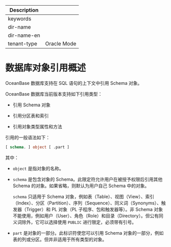 | Description   |                 |
|---------------|-----------------|
| keywords      |                 |
| dir-name      |                 |
| dir-name-en   |                 |
| tenant-type   | Oracle Mode     |

# 数据库对象引用概述

OceanBase 数据库支持在 SQL 语句的上下文中引用 Schema 对象。

OceanBase 数据库当前版本支持如下引用类型：

* 引用 Schema 对象

* 引用分区表和索引

* 引用对象类型属性和方法

引用的一般语法如下：

```sql
[ schema. ] object [ .part ]
```

其中：

* `object` 是指对象的名称。

* `schema` 是包含对象的 Schema。此限定符允许用户在被授予权限后引用其他 Schema 的对象。如果省略，则默认为用户自己 Schema 中的对象。

  `schema` 只适用于 Schema 对象，例如表（Table）、视图（View）、索引（Index）、分区（Partition）、序列（Sequence）、同义词（Synonyms）、触发器（Trigger）和 PL 对象（PL 子程序、包和触发器等）。非 Schema 对象不能使用，例如用户（User）、角色（Role）和目录（Directory）。但公有同义词除外，它可以选择使用 `PUBLIC` 进行限定，必须带有引号。

* `part` 是对象的一部分。此标识符使您可以引用 Schema 对象的一部分，例如表的列或分区。但并非适用于所有类型的对象。

